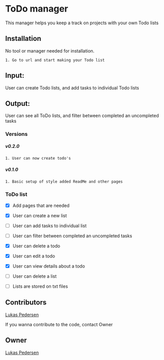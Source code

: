 ﻿# ToDo manager
This manager helps you keep a track on projects with your own Todo lists


## Installation

No tool or manager needed for installation.

```
1. Go to url and start making your Todo list
```
## Input:
User can create Todo lists, and add tasks to individual Todo lists
## Output:
User can see all ToDo lists, and filter between completed an uncompleted tasks

### Versions
##### v0.2.0
```
1. User can now create todo's
```
##### v0.1.0
```
1. Basic setup of style added ReadMe and other pages
```
### ToDo list
- [x] Add pages that are needed
- [x] User can create a new list
- [ ] User can add tasks to individual list
- [ ] User can filter between completed an uncompleted tasks
- [x] User can delete a todo
- [x] User can edit a todo
- [x] User can view details about a todo
- [ ] User can delete a list
- [ ] Lists are stored on txt files


## Contributors
[Lukas Pedersen](https://https://github.com/LukasPedersen)


If you wanna contribute to the code, contact Owner
## Owner
[Lukas Pedersen](https://https://github.com/LukasPedersen)